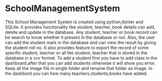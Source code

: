 # SchoolManagementSystem

This School Management System is created using python,tkinter and SQLite. 
It provides functionality like student, teacher, book details can add, delete and update in the database. 
Any student, teacher or book record can be search to know whether it present in the database or not. 
Also, the user can add the student mark in the database and can view the result by giving the student roll no. 
It also provides feature to export the record of some specific student, teacher or all the student, teacher that is stored in the database in a cvv format.
To add a student first you have to add class in the dashboard,after that you can add students otherwise it will show you error.
Keep all the image file in single folder and rename that folder as image.
In the dashbord you can how many teachers,students,books have added.
